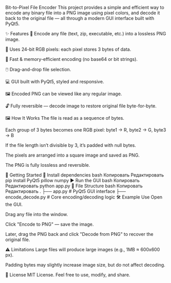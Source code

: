Bit-to-Pixel File Encoder
This project provides a simple and efficient way to encode any binary file into a PNG image using pixel colors, and decode it back to the original file — all through a modern GUI interface built with PyQt5.

✨ Features
🔁 Encode any file (text, zip, executable, etc.) into a lossless PNG image.

🎨 Uses 24-bit RGB pixels: each pixel stores 3 bytes of data.

🧵 Fast & memory-efficient encoding (no base64 or bit strings).

🖱️ Drag-and-drop file selection.

💻 GUI built with PyQt5, styled and responsive.

🖼️ Encoded PNG can be viewed like any regular image.

🔓 Fully reversible — decode image to restore original file byte-for-byte.

🖼️ How It Works
The file is read as a sequence of bytes.

Each group of 3 bytes becomes one RGB pixel:
byte1 → R, byte2 → G, byte3 → B

If the file length isn’t divisible by 3, it’s padded with null bytes.

The pixels are arranged into a square image and saved as PNG.

The PNG is fully lossless and reversible.

🚀 Getting Started
🔧 Install dependencies
bash
Копировать
Редактировать
pip install PyQt5 pillow numpy
▶️ Run the GUI
bash
Копировать
Редактировать
python app.py
📂 File Structure
bash
Копировать
Редактировать
.
├── app.py               # PyQt5 GUI interface
├── encode_decode.py     # Core encoding/decoding logic
🛠 Example Use
Open the GUI.

Drag any file into the window.

Click "Encode to PNG" — save the image.

Later, drag the PNG back and click "Decode from PNG" to recover the original file.

⚠️ Limitations
Large files will produce large images (e.g., 1MB ≈ 600x600 px).

Padding bytes may slightly increase image size, but do not affect decoding.

📘 License
MIT License.
Feel free to use, modify, and share.
